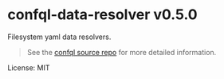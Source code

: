 # confql-data-resolver v0.5.0

Filesystem yaml data resolvers.

> See the [confql source repo](https://github.com/olidacombe/confql) for more detailed information.

License: MIT

